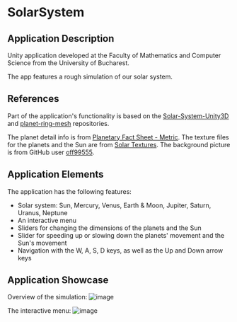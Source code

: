 # SolarSystem

## Application Description

Unity application developed at the Faculty of Mathematics and Computer Science from the University of Bucharest.

The app features a rough simulation of our solar system.

## References

Part of the application's functionality is based on the [Solar-System-Unity3D](https://github.com/PatwinchIR/Solar-System-Unity3D) and [planet-ring-mesh](https://github.com/boardtobits/planet-ring-mesh) repositories.

The planet detail info is from [Planetary Fact Sheet - Metric](https://nssdc.gsfc.nasa.gov/planetary/factsheet/). The texture files for the planets and the Sun are from [Solar Textures](https://www.solarsystemscope.com/textures/). The background picture is from GitHub user [off99555](https://github.com/off99555/Solar-System-Simulation/tree/master/Assets/SolarSystemAssets/Materials).

## Application Elements

The application has the following features:
* Solar system: Sun, Mercury, Venus, Earth & Moon, Jupiter, Saturn, Uranus, Neptune
* An interactive menu
* Sliders for changing the dimensions of the planets and the Sun
* Slider for speeding up or slowing down the planets' movement and the Sun's movement
* Navigation with the W, A, S, D keys, as well as the Up and Down arrow keys

## Application Showcase

Overview of the simulation:
![image](https://github.com/alexsasu/SolarSystem/assets/87432371/e3a34bcd-04d6-441f-b2c7-d6e62a758cb2)

The interactive menu:
![image](https://github.com/alexsasu/SolarSystem/assets/87432371/95a97cc2-a123-4cc4-9f5f-e7385064d151)
